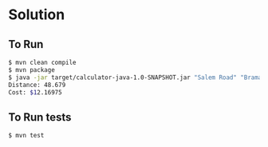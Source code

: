 # Solution

## To Run

```bash
$ mvn clean compile
$ mvn package
$ java -jar target/calculator-java-1.0-SNAPSHOT.jar "Salem Road" "Bramalea Road"
Distance: 48.679
Cost: $12.16975
```

## To Run tests

```bash
$ mvn test
```